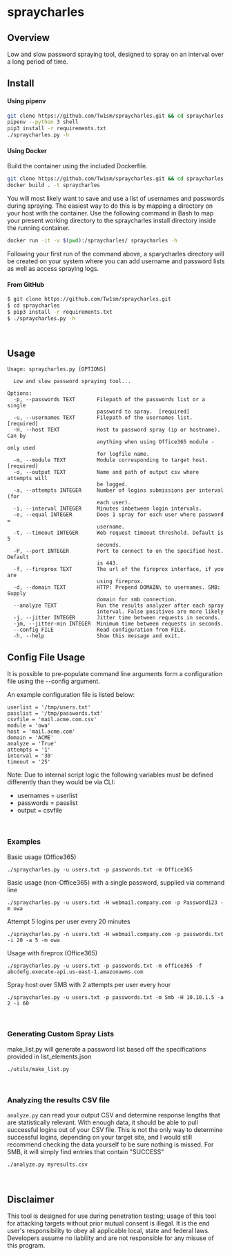 spraycharles
======
## Overview ##
Low and slow password spraying tool, designed to spray on an interval over a long period of time.



## Install ##

#### Using pipenv
```bash
git clone https://github.com/Tw1sm/spraycharles.git && cd spraycharles
pipenv --python 3 shell
pip3 install -r requirements.txt
./spraycharles.py -h
```


#### Using Docker
Build the container using the included Dockerfile.

```bash
git clone https://github.com/Tw1sm/spraycharles.git && cd spraycharles
docker build . -t spraycharles
```

You will most likely want to save and use a list of usernames and passwords during spraying. The easiest way to do this is by mapping a directory on your host with the container. Use the following command in Bash to map your present working directory to the spraycharles install directory inside the running container.

```bash
docker run -it -v $(pwd):/spraycharles/ spraycharles -h
```

Following your first run of the command above, a sparycharles directory will be created on your system where you can add username and password lists as well as access spraying logs. 

#### From GitHub
```bash
$ git clone https://github.com/Tw1sm/spraycharles.git
$ cd spraycharles
$ pip3 install -r requirements.txt
$ ./spraycharles.py -h
```

<br/>

## Usage ##
```
Usage: spraycharles.py [OPTIONS]

  Low and slow password spraying tool...

Options:
  -p, --passwords TEXT       Filepath of the passwords list or a single
                             password to spray.  [required]
  -u, --usernames TEXT       Filepath of the usernames list.  [required]
  -H, --host TEXT            Host to password spray (ip or hostname). Can by
                             anything when using Office365 module - only used
                             for logfile name.
  -m, --module TEXT          Module corresponding to target host. [required]
  -o, --output TEXT          Name and path of output csv where attempts will
                             be logged.
  -a, --attempts INTEGER     Number of logins submissions per interval (for
                             each user).
  -i, --interval INTEGER     Minutes inbetween login intervals.
  -e, --equal INTEGER        Does 1 spray for each user where password =
                             username.
  -t, --timeout INTEGER      Web request timeout threshold. Default is 5
                             seconds.
  -P, --port INTEGER         Port to connect to on the specified host. Default
                             is 443.
  -f, --fireprox TEXT        The url of the fireprox interface, if you are
                             using fireprox.
  -d, --domain TEXT          HTTP: Prepend DOMAIN\ to usernames. SMB: Supply
                             domain for smb connection.
  --analyze TEXT             Run the results analyzer after each spray
                             interval. False positives are more likely
  -j, --jitter INTEGER       Jitter time between requests in seconds.
  -jm, --jitter-min INTEGER  Minimum time between requests in seconds.
  --config FILE              Read configuration from FILE.
  -h, --help                 Show this message and exit.
```

## Config File Usage ##
It is possible to pre-populate command line arguments form a configuration file using the --config argument.

An example configuration file is listed below:

```
userlist = '/tmp/users.txt'
passlist = '/tmp/passwords.txt'
csvfile = 'mail.acme.com.csv'
module = 'owa'
host = 'mail.acme.com'
domain = 'ACME'
analyze = 'True'
attempts = '1'
interval = '30'
timeout = '25'
```

Note: Due to internal script logic the following variables must be defined differently than they would be via CLI:

* usernames = userlist
* passwords = passlist
* output = csvfile

<br/>

### Examples ###
Basic usage (Office365)
```
./spraycharles.py -u users.txt -p passwords.txt -m Office365
```
Basic usage (non-Office365) with a single password, supplied via command line
```
./spraycharles.py -u users.txt -H webmail.company.com -p Password123 -m owa
```
Attempt 5 logins per user every 20 minutes
```
./spraycharles.py -n users.txt -H webmail.company.com -p passwords.txt -i 20 -a 5 -m owa
```
Usage with fireprox (Office365)
```
./spraycharles.py -u users.txt -p passwords.txt -m office365 -f abcdefg.execute-api.us-east-1.amazonawms.com
```
Spray host over SMB with 2 attempts per user every hour
```
./spraycharles.py -u users.txt -p passwords.txt -m Smb -H 10.10.1.5 -a 2 -i 60
```

<br/>

### Generating Custom Spray Lists ###
make_list.py will generate a password list based off the specifications provided in list_elements.json
```
./utils/make_list.py
```

<br/>

### Analyzing the results CSV file ###
`analyze.py` can read your output CSV and determine response lengths that are statistically relevant. With enough data, it should be able to pull successful logins out of your CSV file. This is not the only way to determine successful logins, depending on your target site, and I would still recommend checking the data yourself to be sure nothing is missed. For SMB, it will simply find entries that contain "SUCCESS"
```
./analyze.py myresults.csv
```

<br/>

## Disclaimer ##
This tool is designed for use during penetration testing; usage of this tool for attacking targets without prior mutual consent is illegal. It is the end user's responsibility to obey all applicable local, state and federal laws. Developers assume no liability and are not responsible for any misuse of this program.
